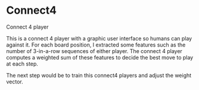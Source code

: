 # Connect4
Connect 4 player

This is a connect 4 player with a graphic user interface so humans can play against it. For each board position, I extracted some features such as the number of 3-in-a-row sequences of either player. The connect 4 player computes a weighted sum of these features to decide the best move to play at each step.

The next step would be to train this connect4 players and adjust the weight vector.
